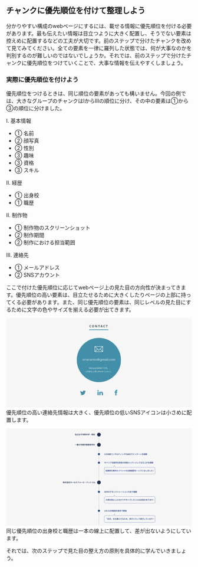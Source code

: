 ## チャンクに優先順位を付けて整理しよう
分かりやすい構成のwebページにするには、載せる情報に優先順位を付ける必要があります。最も伝えたい情報は目立つように大きく配置し、そうでない要素は控えめに配置するなどの工夫が大切です。前のステップで分けたチャンクを改めて見てみてください。全ての要素を一律に羅列した状態では、何が大事なのかを判別するのが難しいのではないでしょうか。それでは、前のステップで分けたチャンクに優先順位をつけていくことで、大事な情報を伝えやすくしましょう。

### 実際に優先順位を付けよう
優先順位をつけるときは、同じ順位の要素があっても構いません。今回の例では、大きなグループのチャンクはⅠからⅢの順位に分け、その中の要素は①から③の順位に分けました。

Ⅰ. 基本情報
 - ① 名前
 - ② 顔写真
 - ② 性別
 - ③ 趣味
 - ③ 資格
 - ③ スキル

Ⅱ. 経歴
  - ① 出身校
  - ① 職歴

Ⅱ. 制作物
  - ① 制作物のスクリーンショット
  - ② 制作期間
  - ② 制作における担当範囲

Ⅲ. 連絡先
  - ① メールアドレス
  - ② SNSアカウント

ここで付けた優先順位に応じてwebページ上の見た目の方向性が決まってきます。優先順位の高い要素は、目立たせるために大きくしたりページの上部に持ってくる必要があります。また、同じ優先順位の要素は、同じレベルの見た目にするために文字の色やサイズを揃える必要が出てきます。

![連絡先画像](./img/contact.png)
優先順位の高い連絡先情報は大きく、優先順位の低いSNSアイコンは小さめに配置します。

![経歴画像](./img/career.png)
同じ優先順位の出身校と職歴は一本の線上に配置して、差が出ないようにしています。

それでは、次のステップで見た目の整え方の原則を具体的に学んでいきましょう。
